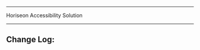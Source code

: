 --------------------------------

Horiseon Accessibility Solution

--------------------------------

Change Log:
----------
